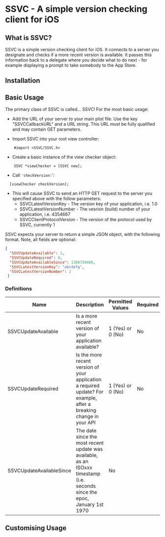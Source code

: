 # SSVC - A simple version checking client for iOS

## What is SSVC?
SSVC is a simple version checking client for iOS. It connects to a server you designate and checks if a more recent version is available. It passes this information back to a delegate where you decide what to do next - for example displaying a prompt to take somebody to the App Store.

## Installation

## Basic Usage

The primary class of SSVC is called... SSVC! For the most basic usage:

* Add the URL of your server to your main plist file. Use the key "SSVCCallbackURL" and a URL string. This URL must be fully qualified and may contain GET parameters.

* Import SSVC into your root view controller:

```objc
    #import <SSVC/SSVC.h>
```

* Create a basic instance of the view checker object:

```objc
    SSVC *viewChecker = [SSVC new];
```

* Call ```'checkVersion:```':

```objc
  [viewChecker checkVersion];
```

* This will cause SSVC to send an HTTP GET request to the server you specified above with the follow parameters:
    * SSVCLatestVersionKey - The version key of your application, i.e. 1.0
    * SSVCLatestVersionNumber - The vesrion (build) number of your application, i.e. 4354667
    * SSVCClientProtocolVersion - The version of the protocol used by SSVC, currently 1

SSVC expects your server to return a simple JSON object, with the following format. Note, all fields are optional:

```JSON
{
  "SSVCUpdateAvailable": 1,
  "SSVCUpdateRequired": 0,
  "SSVCUpdateAvailableSince": 1388750400,
  "SSVCLatestVersionKey": "abcdefg",
  "SSVCLatestVersionNumber": 2
 }
 ```

### Definitions

| Name | Description | Permitted Values | Required | Default |
| ---- | ----------- | ---------------- | -------- | ------- |
| SSVCUpdateAvailable | Is a more recent version of your application available? | 1 (Yes) or 0 (No) | No | |
| SSVCUpdateRequired | Is the more recent version of your application a required update? For example, after a breaking change in your API | 1 (Yes) or 0 (No) | No | |
| SSVCUpdateAvailableSince | The date since the most recent update was available, as an ISOxxx timestamp (i.e. seconds since the epoc, January 1st 1970 | No | |


## Customising Usage